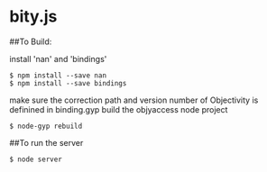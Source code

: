 # bity.js

##To Build:

install 'nan' and 'bindings'
```text
$ npm install --save nan
$ npm install --save bindings
```

make sure the correction path and version number of Objectivity is definined in binding.gyp
build the objyaccess node project
```text
$ node-gyp rebuild
```


##To run the server
```text
$ node server
```

